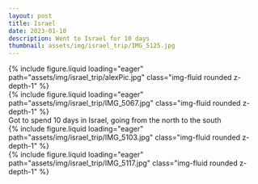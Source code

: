 ```yaml
---
layout: post
title: Israel 
date: 2023-01-10
description: Went to Israel for 10 days
thumbnail: assets/img/israel_trip/IMG_5125.jpg
---
```



<div class="row mt-3">
    <div class="col-sm mt-3 mt-md-0">
        {% include figure.liquid loading="eager" path="assets/img/israel_trip/alexPic.jpg" class="img-fluid rounded z-depth-1" %}
    </div>
    <div class="col-sm mt-3 mt-md-0">
        {% include figure.liquid loading="eager" path="assets/img/israel_trip/IMG_5067.jpg" class="img-fluid rounded z-depth-1" %}
    </div>
</div>

<div class="caption">
    Got to spend 10 days in Israel, going from the north to the south
</div>

<div class="row mt-3">
    <div class="col-sm mt-3 mt-md-0">
        {% include figure.liquid loading="eager" path="assets/img/israel_trip/IMG_5103.jpg" class="img-fluid rounded z-depth-1" %}
    </div>
    <div class="col-sm mt-3 mt-md-0">
        {% include figure.liquid loading="eager" path="assets/img/israel_trip/IMG_5117.jpg" class="img-fluid rounded z-depth-1" %}
    </div>
</div>


